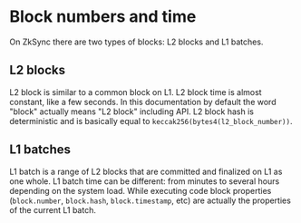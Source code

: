 # Block numbers and time

On ZkSync there are two types of blocks: L2 blocks and L1 batches.

## L2 blocks

L2 block is similar to a common block on L1.
L2 block time is almost constant, like a few seconds.
In this documentation by default the word "block" actually
means "L2 block" including API.
L2 block hash is deterministic
and is basically equal to `keccak256(bytes4(l2_block_number))`.

## L1 batches

L1 batch is a range of L2 blocks that are committed
and finalized on L1 as one whole.
L1 batch time can be different: from minutes to several hours
depending on the system load.
While executing code block properties (`block.number`, `block.hash`, `block.timestamp`, etc)
are actually the properties of the current L1 batch.

